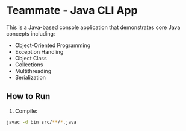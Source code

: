 # Teammate - Java CLI App

This is a Java-based console application that demonstrates core Java concepts including:
- Object-Oriented Programming
- Exception Handling
- Object Class
- Collections
- Multithreading
- Serialization

## How to Run
1. Compile:
```bash
javac -d bin src/**/*.java
